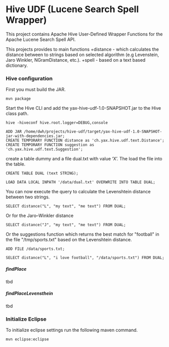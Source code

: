 Hive UDF (Lucene Search Spell Wrapper)
========
This project contains Apache Hive User-Defined Wrapper Functions for the Apache Lucene Search Spell API. 

This projects provides to main functions
+distance - which calculates the distance between to strings based on selected algorithm (e.g Levenstein, Jaro Winkler, NGramDistance, etc.).
+spell - based on a text based dictionary.



### Hive configuration

First you must build the JAR.

	mvn package
	
	
Start the Hive CLI and add the yax-hive-udf-1.0-SNAPSHOT.jar to the Hive class path.

	hive -hiveconf hive.root.logger=DEBUG,console

	ADD JAR /home/dwh/projects/hive-udf/target/yax-hive-udf-1.0-SNAPSHOT-jar-with-dependencies.jar;
	CREATE TEMPORARY FUNCTION distance as 'ch.yax.hive.udf.text.Distance';
	CREATE TEMPORARY FUNCTION suggestion as 'ch.yax.hive.udf.text.Suggestion';
	
	
create a table dummy and a file dual.txt with value ‘X’. The load the file into the table.

	CREATE TABLE DUAL (text STRING);
	
	LOAD DATA LOCAL INPATH '/data/dual.txt' OVERWRITE INTO TABLE DUAL;

	
	
You can now execute the query to calculate the Levenshtein distance between two strings.

	SELECT distance("L", "my text", "me text") FROM DUAL;
	
Or for the Jaro–Winkler distance 

	SELECT distance("J", "my text", "me text") FROM DUAL;

	
Or the suggestions function which returns the best match for "football" in the file "/tmp/sports.txt" based on the Levenshtein distance.

	ADD FILE /data/sports.txt;
	
	SELECT distance("L", "i love football", "/data/sports.txt") FROM DUAL;

	

##### findPlace

tbd

##### findPlaceLevensthein
tbd

	
### Initialize Eclipse
To initialize eclipse settings run the following maven command.

	mvn eclipse:eclipse